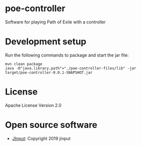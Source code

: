 # poe-controller
Software for playing Path of Exile with a controller








# Development setup

Run the following commands to package and start the jar file: 

```
mvn clean package
java -D"java.library.path"="./poe-controller-files/lib" -jar target/poe-controller-0.0.1-SNAPSHOT.jar
```


# License
Apache License Version 2.0

# Open source software
- [JInput](https://jinput.github.io/jinput/): Copyright 2019 jinput

